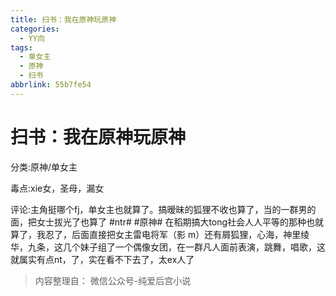 ```yaml
---
title: 扫书：我在原神玩原神
categories:
  - YY向
tags:
  - 单女主
  - 原神
  - 扫书
abbrlink: 55b7fe54
---
```

# 扫书：我在原神玩原神
分类:原神/单女主

毒点:xie女，圣母，漏女

评论:主角挺哪个fj，单女主也就算了。搞暧昧的狐狸不收也算了，当的一群男的面，把女士拔光了也算了
#ntr# #原神#
在稻期搞大tong社会人人平等的那种也就算了，我忍了，后面直接把女主雷电将军（影
m）还有屑狐狸，心海，神里绫华，九条，这几个妹子组了一个偶像女团，在一群凡人面前表演，跳舞，唱歌，这就属实有点nt，了，实在看不下去了，太ex人了


> 内容整理自： 微信公众号-纯爱后宫小说